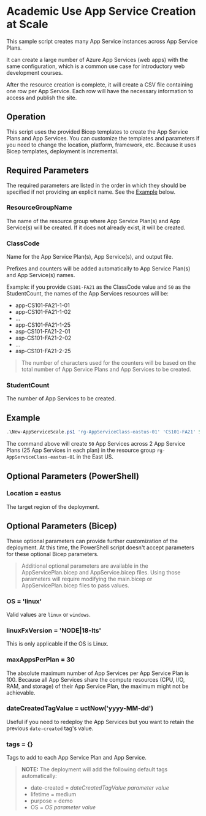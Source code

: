 # Academic Use App Service Creation at Scale

This sample script creates many App Service instances across App Service Plans.

It can create a large number of Azure App Services (web apps) with the same configuration, which is a common use case for introductory web development courses.

After the resource creation is complete, it will create a CSV file containing one row per App Service. Each row will have the necessary information to access and publish the site.

## Operation

This script uses the provided Bicep templates to create the App Service Plans and App Services. You can customize the templates and parameters if you need to change the location, platform, framework, etc. Because it uses Bicep templates, deployment is incremental.

## Required Parameters

The required parameters are listed in the order in which they should be specified if not providing an explicit name. See the [Example](#example) below.

### ResourceGroupName

The name of the resource group where App Service Plan(s) and App Service(s) will be created. If it does not already exist, it will be created.

### ClassCode

Name for the App Service Plan(s), App Service(s), and output file.

Prefixes and counters will be added automatically to App Service Plan(s) and App Service(s) names.

Example: if you provide `CS101-FA21` as the ClassCode value and `50` as the StudentCount, the names of the App Services resources will be:

* app-CS101-FA21-1-01
* app-CS101-FA21-1-02
* ...
* app-CS101-FA21-1-25
* asp-CS101-FA21-2-01
* asp-CS101-FA21-2-02
* ...
* asp-CS101-FA21-2-25

> The number of characters used for the counters will be based on the total number of App Service Plans and App Services to be created.

### StudentCount

The number of App Services to be created.

## Example

```PowerShell
.\New-AppServiceScale.ps1 'rg-AppServiceClass-eastus-01' 'CS101-FA21' 50
```

The command above will create `50` App Services across 2 App Service Plans (25 App Services in each plan) in the resource group `rg-AppServiceClass-eastus-01` in the East US.

## Optional Parameters (PowerShell)

### Location = eastus

The target region of the deployment.

## Optional Parameters (Bicep)

These optional parameters can provide further customization of the deployment. At this time, the PowerShell script doesn't accept parameters for these optional Bicep parameters.

> Additional optional parameters are available in the AppServicePlan.bicep and AppService.bicep files. Using those parameters will require modifying the main.bicep or AppServicePlan.bicep files to pass values.

### OS = 'linux'

Valid values are `linux` or `windows`.

### linuxFxVersion = 'NODE|18-lts'

This is only applicable if the OS is Linux.

### maxAppsPerPlan = 30

The absolute maximum number of App Services per App Service Plan is 100. Because all App Services share the compute resources (CPU, I/O, RAM, and storage) of their App Service Plan, the maximum might not be achievable.

### dateCreatedTagValue = uctNow('yyyy-MM-dd')

Useful if you need to redeploy the App Services but you want to retain the previous `date-created` tag's value.

### tags = {}

Tags to add to each App Service Plan and App Service.

> **NOTE:** The deployment will add the following default tags automatically:
>
> * date-created = *dateCreatedTagValue parameter value*
> * lifetime = medium
> * purpose = demo
> * OS = *OS parameter value*
